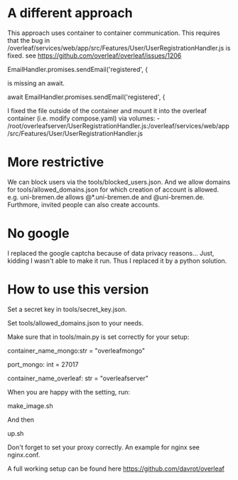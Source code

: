 # A different approach

This approach uses container to container communication. This requires that the bug in /overleaf/services/web/app/src/Features/User/UserRegistrationHandler.js is fixed. see https://github.com/overleaf/overleaf/issues/1206

EmailHandler.promises.sendEmail('registered', { 

is missing an await. 

await EmailHandler.promises.sendEmail('registered', { 

I fixed the file outside of the container and mount it into the overleaf container (i.e. modify compose.yaml) via
    volumes:
      - /root/overleafserver/UserRegistrationHandler.js:/overleaf/services/web/app/src/Features/User/UserRegistrationHandler.js

# More restrictive

We can block users via the tools/blocked_users.json. And we allow domains for tools/allowed_domains.json for which creation of account is allowed. e.g. uni-bremen.de allows @*.uni-bremen.de and @uni-bremen.de. Furthmore, invited people can also create accounts. 

# No google

I replaced the google captcha because of data privacy reasons... Just, kidding I wasn't able to make it run. Thus I replaced it by a python solution. 

# How to use this version

Set a secret key in tools/secret_key.json.

Set tools/allowed_domains.json to your needs. 

Make sure that in tools/main.py is set correctly for your setup:

container_name_mongo:str = "overleafmongo"

port_mongo: int = 27017

container_name_overleaf: str = "overleafserver"

When you are happy with the setting, run:

make_image.sh

And then 

up.sh

Don't forget to set your proxy correctly. An example for nginx see nginx.conf.

A full working setup can be found here https://github.com/davrot/overleaf 
